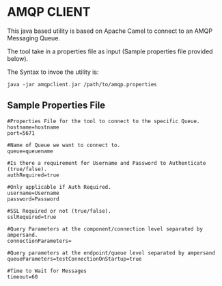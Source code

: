 # AMQP CLIENT

This java based utility is based on Apache Camel to connect to an AMQP Messaging Queue.

The tool take in a properties file as input (Sample properties file provided below).

The Syntax to invoe the utility is:

`java -jar amqpclient.jar /path/to/amqp.properties`

## Sample Properties File

```
#Properties File for the tool to connect to the specific Queue.
hostname=hostname
port=5671

#Name of Queue we want to connect to.
queue=queuename

#Is there a requirement for Username and Password to Authenticate (true/false).
authRequired=true

#Only applicable if Auth Required.
username=Username
password=Password

#SSL Required or not (true/false).
sslRequired=true

#Query Parameters at the component/connection level separated by ampersand.
connectionParameters=

#Query parameters at the endpoint/queue level separated by ampersand
queueParameters=testConnectionOnStartup=true

#Time to Wait for Messages
timeout=60
```
